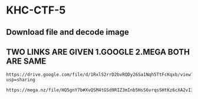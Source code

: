 # KHC-CTF-5
## Download file and decode image 
## TWO LINKS ARE GIVEN 1.GOOGLE  2.MEGA BOTH ARE SAME
```
https://drive.google.com/file/d/1RxlS2rrD2bvRQDy26Sa1Nqh5TtFcKqxb/view?usp=sharing
```

```
https://mega.nz/file/HQ5gnY7b#XvQSM4tGSd9RIZ3mInb5HsS6vrqsSHtKz6cXA2vI3ZE
```
